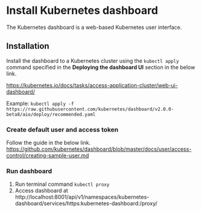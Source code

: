 # Install Kubernetes dashboard

The Kubernetes dashboard is a web-based Kubernetes user interface.

## Installation

Install the dashboard to a Kubernetes cluster using the `kubectl apply` command specified in the **Deploying the dashboard UI** section in the below link.

https://kubernetes.io/docs/tasks/access-application-cluster/web-ui-dashboard/

Example:
`kubectl apply -f https://raw.githubusercontent.com/kubernetes/dashboard/v2.0.0-beta8/aio/deploy/recommended.yaml`

### Create default user and access token

Follow the guide in the below link.
https://github.com/kubernetes/dashboard/blob/master/docs/user/access-control/creating-sample-user.md

### Run dashboard

1. Run terminal command `kubectl proxy`
1. Access dashboard at http://localhost:8001/api/v1/namespaces/kubernetes-dashboard/services/https:kubernetes-dashboard:/proxy/
